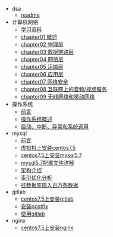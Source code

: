 
- dsa
  - [readme](dsa/readme.md)
- 计算机网络
  - [学习资料](docs/network/readme.md)
  - [chapter01 概述](docs/network/chapter01-overview.md)
  - [chapter02 物理层](docs/network/chapter02-physical-layer.md)
  - [chapter03 数据链路层](docs/network/chapter03-data-link-layer.md)
  - [chapter04 网络层](docs/network/chapter04-network-layer.md)
  - [chapter05 运输层](docs/network/chapter05-transport-layer.md)
  - [chapter06 应用层](docs/network/chapter06-application-layer.md)
  - [chapter07 网络安全](docs/network/chapter07-network-security.md)
  - [chapter08 互联网上的音频/视频服务](docs/network/chapter08-vedio.md)
  - [chapter09 无线网络和移动网络](docs/network/chapter09-wifi-wireless.md)
- 操作系统
  - [前言](docs/os/00.readme.md)
  - [操作系统概述](docs/os/chapter01.md)
  - [启动、中断、异常和系统调用](docs/os/chapter02.md)
- mysql
  - [前言](docs/mysql/00.readme.md)
  - [虚拟机上安装centos7.5](docs/mysql/00.centos7.5-install-tutorial.md)
  - [centos7.5上安装mysql5.7](docs/mysql/00.centos7-install-mysql5.7.md)
  - [mysql5.7配置文件详解](docs/mysql/00.mysql5.7-config-file.md)
  - [架构介绍](docs/mysql/01.chapter01.md)
  - [索引优化分析](docs/mysql/02.chapter02.md)
  - [往数据库插入百万条数据](docs/ysql/00.insert-into-million.md)
- gitlab
  - [centos7.5上安装gitlab](docs/git/00.centos7.5-install-gitlab.md)
  - [安装postfix](docs/git/00.centos7.5-install-postfix.md)
  - [使用gitlab](docs/git/01.use-gitlab.md)
- nginx
  - [centos7.5上安装nginx](docs/nginx/00.centos7.5-install-nginx1.14.md)
